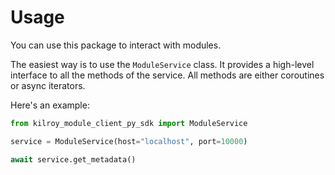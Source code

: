 # Usage

You can use this package to interact with modules.

The easiest way is to use the `ModuleService` class.
It provides a high-level interface to all the methods of the service.
All methods are either coroutines or async iterators.

Here's an example:

```python
from kilroy_module_client_py_sdk import ModuleService

service = ModuleService(host="localhost", port=10000)

await service.get_metadata()
```
